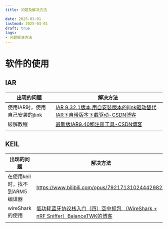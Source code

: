 ```yaml
---
title: 问题及解决方法

date: 2025-03-01
lastmod: 2025-03-01
draft: true
tags:
- 问题解决方法
---
```




# 软件的使用

## IAR

| 出现的问题                     | 解决方法                                                     |
| ------------------------------ | ------------------------------------------------------------ |
| 使用IAR时，使用自己安装的jlink | [IAR 9.32.1版本 用自安装版本的jlink驱动替代IAR下自带版本下载驱动-CSDN博客](https://blog.csdn.net/qq_45844792/article/details/134929929) |
| 破解教程                       | [最新版IAR9.40和注册工具-CSDN博客](https://blog.csdn.net/xue_nuo/article/details/124661894) |
|                                |                                                              |

## KEIL

| 出现的问题                     | 解决方法                                                     |
| ------------------------------ | ------------------------------------------------------------ |
| 在使用keil时，找不到ARM5编译器 | https://www.bilibili.com/opus/792171310244429829             |
| wireShark的使用                | [低功耗蓝牙协议栈入门（四）空中抓包 （WireShark + nRF Sniffer）BalanceTWK的博客](https://balancetwk.github.io/2022/04/16/hexo_blog/Bluetooth/蓝牙协议栈入门学习笔记（四）/) |
|                                |                                                              |

